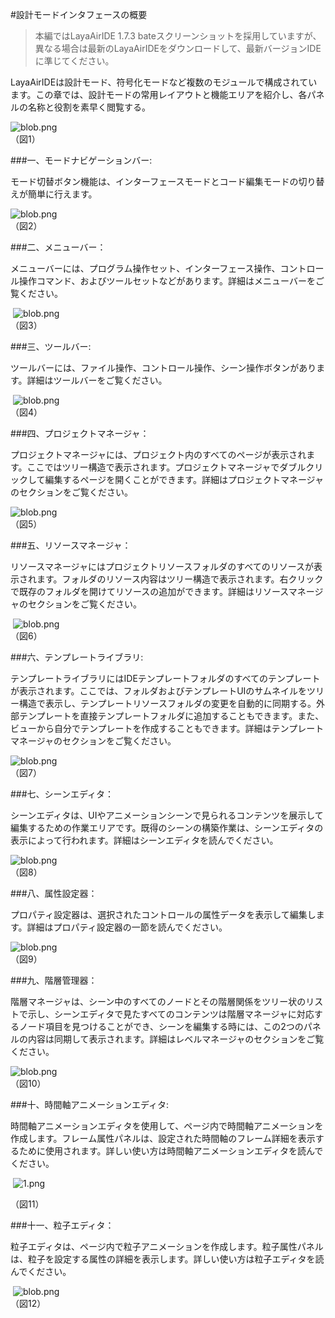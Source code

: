 #設計モードインタフェースの概要

>本編ではLayaAirIDE 1.7.3 bateスクリーンショットを採用していますが、異なる場合は最新のLayaAirIDEをダウンロードして、最新バージョンIDEに準じてください。

LayaAirIDEは設計モード、符号化モードなど複数のモジュールで構成されています。この章では、設計モードの常用レイアウトと機能エリアを紹介し、各パネルの名称と役割を素早く閲覧する。

​![blob.png](img/1.png)<br/>
（図1）



###一、モードナビゲーションバー:

モード切替ボタン機能は、インターフェースモードとコード編集モードの切り替えが簡単に行えます。

​![blob.png](img/2.png)<br/>
（図2）



###二、メニューバー：

メニューバーには、プログラム操作セット、インターフェース操作、コントロール操作コマンド、およびツールセットなどがあります。詳細はメニューバーをご覧ください。



​	![blob.png](img/3.png)<br/>
（図3）



 



###三、ツールバー:

ツールバーには、ファイル操作、コントロール操作、シーン操作ボタンがあります。詳細はツールバーをご覧ください。

​	![blob.png](img/4.png)<br/>
（図4）



###四、プロジェクトマネージャ：

プロジェクトマネージャには、プロジェクト内のすべてのページが表示されます。ここではツリー構造で表示されます。プロジェクトマネージャでダブルクリックして編集するページを開くことができます。詳細はプロジェクトマネージャのセクションをご覧ください。

​![blob.png](img/5.png)<br/>
（図5）



 



###五、リソースマネージャ：

リソースマネージャにはプロジェクトリソースフォルダのすべてのリソースが表示されます。フォルダのリソース内容はツリー構造で表示されます。右クリックで既存のフォルダを開けてリソースの追加ができます。詳細はリソースマネージャのセクションをご覧ください。



​	![blob.png](img/6.png)<br/>
（図6）



 



###六、テンプレートライブラリ:

テンプレートライブラリにはIDEテンプレートフォルダのすべてのテンプレートが表示されます。ここでは、フォルダおよびテンプレートUIのサムネイルをツリー構造で表示し、テンプレートリソースフォルダの変更を自動的に同期する。外部テンプレートを直接テンプレートフォルダに追加することもできます。また、ビューから自分でテンプレートを作成することもできます。詳細はテンプレートマネージャのセクションをご覧ください。

​![blob.png](img/7.png)<br/>
（図7）



 



###七、シーンエディタ：

シーンエディタは、UIやアニメーションシーンで見られるコンテンツを展示して編集するための作業エリアです。既得のシーンの構築作業は、シーンエディタの表示によって行われます。詳細はシーンエディタを読んでください。

​![blob.png](img/8.png)<br/>
（図8）



  



###八、属性設定器：

プロパティ設定器は、選択されたコントロールの属性データを表示して編集します。詳細はプロパティ設定器の一節を読んでください。

​![blob.png](img/9.png)<br/>
（図9）



###九、階層管理器：

階層マネージャは、シーン中のすべてのノードとその階層関係をツリー状のリストで示し、シーンエディタで見たすべてのコンテンツは階層マネージャに対応するノード項目を見つけることができ、シーンを編集する時には、この2つのパネルの内容は同期して表示されます。詳細はレベルマネージャのセクションをご覧ください。

​![blob.png](img/10.png)<br/>
（図10）



###十、時間軸アニメーションエディタ:

時間軸アニメーションエディタを使用して、ページ内で時間軸アニメーションを作成します。フレーム属性パネルは、設定された時間軸のフレーム詳細を表示するために使用されます。詳しい使い方は時間軸アニメーションエディタを読んでください。



​	![1.png](img/11.png)<br/>

（図11）



###十一、粒子エディタ：

粒子エディタは、ページ内で粒子アニメーションを作成します。粒子属性パネルは、粒子を設定する属性の詳細を表示します。詳しい使い方は粒子エディタを読んでください。



​	![blob.png](img/12.gif)<br/>
（図12）